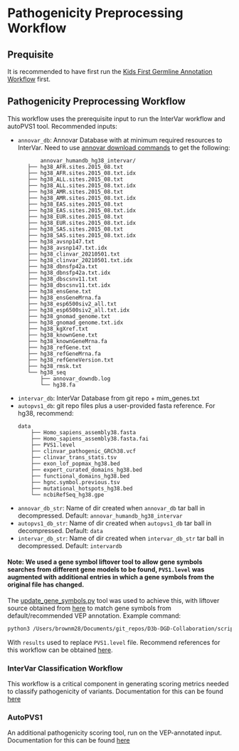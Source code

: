 # Pathogenicity Preprocessing Workflow

## Prequisite
It is recommended to have first run the [Kids First Germline Annotation Workflow](https://github.com/kids-first/kf-germline-workflow/blob/v0.4.4/docs/GERMLINE_SNV_ANNOT_README.md) first.

## Pathogenicity Preprocessing Workflow
This workflow uses the prerequisite input to run the InterVar workflow and autoPVS1 tool.
Recommended inputs:
 - `annovar_db`: Annovar Database with at minimum required resources to InterVar. Need to use [annovar download commands](https://annovar.openbioinformatics.org/en/latest/user-guide/download/) to get the following:
     ```
            annovar_humandb_hg38_intervar/
        ├── hg38_AFR.sites.2015_08.txt
        ├── hg38_AFR.sites.2015_08.txt.idx
        ├── hg38_ALL.sites.2015_08.txt
        ├── hg38_ALL.sites.2015_08.txt.idx
        ├── hg38_AMR.sites.2015_08.txt
        ├── hg38_AMR.sites.2015_08.txt.idx
        ├── hg38_EAS.sites.2015_08.txt
        ├── hg38_EAS.sites.2015_08.txt.idx
        ├── hg38_EUR.sites.2015_08.txt
        ├── hg38_EUR.sites.2015_08.txt.idx
        ├── hg38_SAS.sites.2015_08.txt
        ├── hg38_SAS.sites.2015_08.txt.idx
        ├── hg38_avsnp147.txt
        ├── hg38_avsnp147.txt.idx
        ├── hg38_clinvar_20210501.txt
        ├── hg38_clinvar_20210501.txt.idx
        ├── hg38_dbnsfp42a.txt
        ├── hg38_dbnsfp42a.txt.idx
        ├── hg38_dbscsnv11.txt
        ├── hg38_dbscsnv11.txt.idx
        ├── hg38_ensGene.txt
        ├── hg38_ensGeneMrna.fa
        ├── hg38_esp6500siv2_all.txt
        ├── hg38_esp6500siv2_all.txt.idx
        ├── hg38_gnomad_genome.txt
        ├── hg38_gnomad_genome.txt.idx
        ├── hg38_kgXref.txt
        ├── hg38_knownGene.txt
        ├── hg38_knownGeneMrna.fa
        ├── hg38_refGene.txt
        ├── hg38_refGeneMrna.fa
        ├── hg38_refGeneVersion.txt
        ├── hg38_rmsk.txt
        └── hg38_seq
            ├── annovar_downdb.log
            └── hg38.fa
    ```
 - `intervar_db`: InterVar Database from git repo + mim_genes.txt
 - `autopvs1_db`: git repo files plus a user-provided fasta reference. For hg38, recommend:
    ```
    data
        ├── Homo_sapiens_assembly38.fasta
        ├── Homo_sapiens_assembly38.fasta.fai
        ├── PVS1.level
        ├── clinvar_pathogenic_GRCh38.vcf
        ├── clinvar_trans_stats.tsv
        ├── exon_lof_popmax_hg38.bed
        ├── expert_curated_domains_hg38.bed
        ├── functional_domains_hg38.bed
        ├── hgnc.symbol.previous.tsv
        ├── mutational_hotspots_hg38.bed
        └── ncbiRefSeq_hg38.gpe
    ```
 - `annovar_db_str`: Name of dir created when `annovar_db` tar ball in decompressed. Default: `annovar_humandb_hg38_intervar`
 - `autopvs1_db_str`: Name of dir created when `autopvs1_db` tar ball in decompressed. Default: `data`
 - `intervar_db_str`: Name of dir created when `intervar_db_str` tar ball in decompressed. Default: `intervardb`
#### **Note:** We used a gene symbol liftover tool to allow gene symbols searches from different gene models to be found, `PVS1.level` was augmented with additional entries in which a gene symbols from the original file has changed.
The [update_gene_symbols.py](https://github.com/d3b-center/D3b-DGD-Collaboration/blob/v0.2.0/scripts/update_gene_symbols.py) tool was used to achieve this, with liftover source obtained from [here](https://ftp.ebi.ac.uk/pub/databases/genenames/hgnc/archive/monthly/tsv/hgnc_complete_set_2021-06-01.txt) to match gene symbols from default/recommended VEP annotation. Example command:
```sh
python3 /Users/brownm28/Documents/git_repos/D3b-DGD-Collaboration/scripts/update_gene_symbols.py -g hgnc_complete_set_2021-06-01.txt -f PVS1.level -z GENE level -u GENE -o results --explode_records 2> old_new.log
```
With `results` used to replace `PVS1.level` file. Recommend references for this workflow can be obtained [here](https://cavatica.sbgenomics.com/u/kfdrc-harmonization/kf-references/files/#q?path=d3b_diskin_pathogenicity).
### InterVar Classification Workflow
This workflow is a critical component in generating scoring metrics needed to classify pathogenicity of variants.
Documentation for this can be found [here](docs/INTERVAR_WF.md)
### AutoPVS1
An additional pathogenicity scoring tool, run on the VEP-annotated input.
Documentation for this can be found [here](autopvs1/README.md)